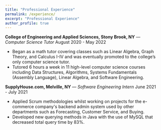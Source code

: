 ```yaml
---
title: "Professional Experience"
permalink: /experience/
excerpt: "Professional Experience"
author_profile: true
---
```

**College of Engineering and Applied Sciences, Stony Brook, NY** — _Computer Science Tutor_ 
August 2020 - May 2022

- Began as a math tutor covering classes such as Linear Algebra, Graph Theory, and Calculus I-IV and was eventually
promoted to the college’s only computer science tutor.
- Tutored 6 hours a week in 11 high-level computer science courses including Data Structures, Algorithms, Systems
Fundamentals (Assembly Language), Linear Algebra, and Software Engineering.

**SupplyHouse.com, Melville, NY** — _Software Engineering Intern_ 
June 2021 - July 2021

- Applied Scrum methodologies whilst working on projects for the e-commerce company's backend admin system used
by other departments such as Forecasting, Customer Service, and Buying.
- Developed new querying methods in Java with the use of MySQL that decreased total query time by 83%.
